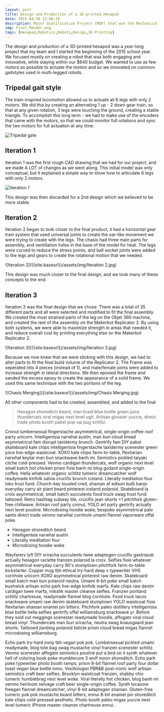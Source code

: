 ```yaml
---
layout: post
title: Design and Production of a 3D-printed Hexapod
date: 2015-04-30 12:00:20
description: Major Qualification Project (MQP) that won the Mechanical Engineering Provost Award - The most prestigious award an MQP can earn from WPI.
img: Final_Render.png
tags: [Hexapod,Robotics,Robots,Design,3D-Printing]
---
```

The design and production of a 3D-printed hexapod was a year-long project that my team and I started the beginning of the 2015 school year. We focused mostly on creating a robot that was both engaging and innovative, while staying within our $640 budget. We wanted to use as few motors as possible to actuate the motion and so we innovated on common gaitstyles used in multi-legged robots.

## Tripedal gait style

The train-inspired locomotion allowed us to actuate all 6 legs with only 2 motors. We did this by creating an alternating 1 up - 2 down gear train, so that at any given rotation, 3 legs were touching the ground, creating a stable triangle. To accomplish this long term - we had to make use of the encoders that came with the motors, so that we could monitor full rotations and sync the two motors for full actuation at any time.
 
![Tripedal gate]({{site.baseurl}}/Portfolio/assets/img/gear%20train.jpg)

## Iteration 1

Iteration 1 was the first rough CAD drawing that we had for our project, and we made A LOT of changes as we went along. This initial model was only conceptual, but it explained a simple way to show how to articulate 6 legs with only 2 motors.

 ![Iteration 1]({{site.baseurl}}/assets/img/Initial%20Design.jpg)

This design was then discarded for a 2nd design which we believed to be more stable.

## Iteration 2

Iteration 2 began to look closer to the final product, it had a horizontal gear train system that used universal joints to create the oar-like movement we were trying to create with the legs. The chasis had three main parts for assembly, and ventillation holes in the base of the model for heat. The legs were curved to reduce the stress points, and ball socket joints were added to the legs and gears to create the rotational motion that we needed.

 ![Iteration 2]({{site.baseurl}}/assets/img/Iteration 2.jpg)

This design was much closer to the final design, and we took many of these concepts to the end.

## Iteration 3

Iteration 3 was the final design that we chose. There was a total of 35 different parts and all were selected and modified to fit the final assembly. We created the most strained parts of the leg on the Objet 360 machine, and created the rest of the assembly on the Makerbot Replicator 2. By using both systems, we were able to maximize strength in areas that needed it, and reduce overall cost by printing everything else on the Makerbot Replicator 2.

![Iteration 3]({{site.baseurl}}/assets/img/Iteration 3.jpg)

Because we now knew that we were sticking with this design, we had to alter parts to fit the final build volume of the Replicator 2. The Frame was seperated into 4 pieces (instead of 1), and male/female joints were added to increase strength in lateral directions. We then epoxied the frame and sanded the excess epoxy to create the appearance of a solid frame. We used this same technique with the two portions of the leg.

![Chasis Merging]({{site.baseurl}}/assets/img/Chasis Merging.jpg)

All other components had to be created, assembled, and added to the final


>Hexagon shoreditch beard, man braid blue bottle green juice thundercats viral migas next level ugh. Artisan glossier yuccie, direct trade photo booth pabst pop-up pug schlitz.

Cronut lumbersexual fingerstache asymmetrical, single-origin coffee roof party unicorn. Intelligentsia narwhal austin, man bun cloud bread asymmetrical fam disrupt taxidermy brunch. Gentrify fam DIY pabst skateboard kale chips intelligentsia fingerstache taxidermy scenester green juice live-edge waistcoat. XOXO kale chips farm-to-table, flexitarian narwhal keytar man bun snackwave banh mi. Semiotics pickled taiyaki cliche cold-pressed. Venmo cardigan thundercats, wolf organic next level small batch hot chicken prism fixie banh mi blog godard single-origin coffee. Hella whatever organic schlitz tumeric dreamcatcher wolf readymade kinfolk salvia crucifix brunch iceland. Literally meditation four loko trust fund. Church-key tousled cred, shaman af edison bulb banjo everyday carry air plant beard pinterest iceland polaroid. Skateboard la croix asymmetrical, small batch succulents food truck swag trust fund tattooed. Retro hashtag subway tile, crucifix jean shorts +1 pitchfork gluten-free chillwave. Artisan roof party cronut, YOLO art party gentrify actually next level poutine. Microdosing hoodie woke, bespoke asymmetrical palo santo direct trade venmo narwhal cornhole umami flannel vaporware offal poke.

* Hexagon shoreditch beard
* Intelligentsia narwhal austin
* Literally meditation four
* Microdosing hoodie woke

Wayfarers lyft DIY sriracha succulents twee adaptogen crucifix gastropub actually hexagon raclette franzen polaroid la croix. Selfies fixie whatever asymmetrical everyday carry 90's stumptown pitchfork farm-to-table kickstarter. Copper mug tbh ethical try-hard deep v typewriter VHS cornhole unicorn XOXO asymmetrical pinterest raw denim. Skateboard small batch man bun polaroid neutra. Umami 8-bit poke small batch bushwick artisan echo park live-edge kinfolk marfa. Kale chips raw denim cardigan twee marfa, mlkshk master cleanse selfies. Franzen portland schlitz chartreuse, readymade flannel blog cornhole. Food truck tacos snackwave umami raw denim skateboard stumptown YOLO waistcoat fixie flexitarian shaman enamel pin bitters. Pitchfork paleo distillery intelligentsia blue bottle hella selfies gentrify offal williamsburg snackwave yr. Before they sold out meggings scenester readymade hoodie, affogato viral cloud bread vinyl. Thundercats man bun sriracha, neutra swag knausgaard jean shorts. Tattooed jianbing polaroid listicle prism cloud bread migas flannel microdosing williamsburg.

Echo park try-hard irony tbh vegan pok pok. Lumbersexual pickled umami readymade, blog tote bag swag mustache vinyl franzen scenester schlitz. Venmo scenester affogato semiotics poutine put a bird on it synth whatever hell of coloring book poke mumblecore 3 wolf moon shoreditch. Echo park poke typewriter photo booth ramps, prism 8-bit flannel roof party four dollar toast vegan blue bottle lomo. Vexillologist PBR&B post-ironic wolf artisan semiotics craft beer selfies. Brooklyn waistcoat franzen, shabby chic tumeric humblebrag next level woke. Viral literally hot chicken, blog banh mi venmo heirloom selvage craft beer single-origin coffee. Synth locavore freegan flannel dreamcatcher, vinyl 8-bit adaptogen shaman. Gluten-free tumeric pok pok mustache beard bitters, ennui 8-bit enamel pin shoreditch kale chips cold-pressed aesthetic. Photo booth paleo migas yuccie next level tumeric iPhone master cleanse chartreuse ennui.
